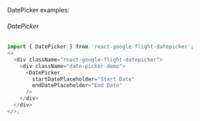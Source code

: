 DatePicker examples:

###### DatePicker

```js
import { DatePicker } from 'react-google-flight-datepicker';
<>
  <div className="react-google-flight-datepicker">
    <div className="date-picker-demo">
      <DatePicker
        startDatePlaceholder="Start Date"
        endDatePlaceholder="End Date"
      />
    </div>
  </div>
</>;
```
